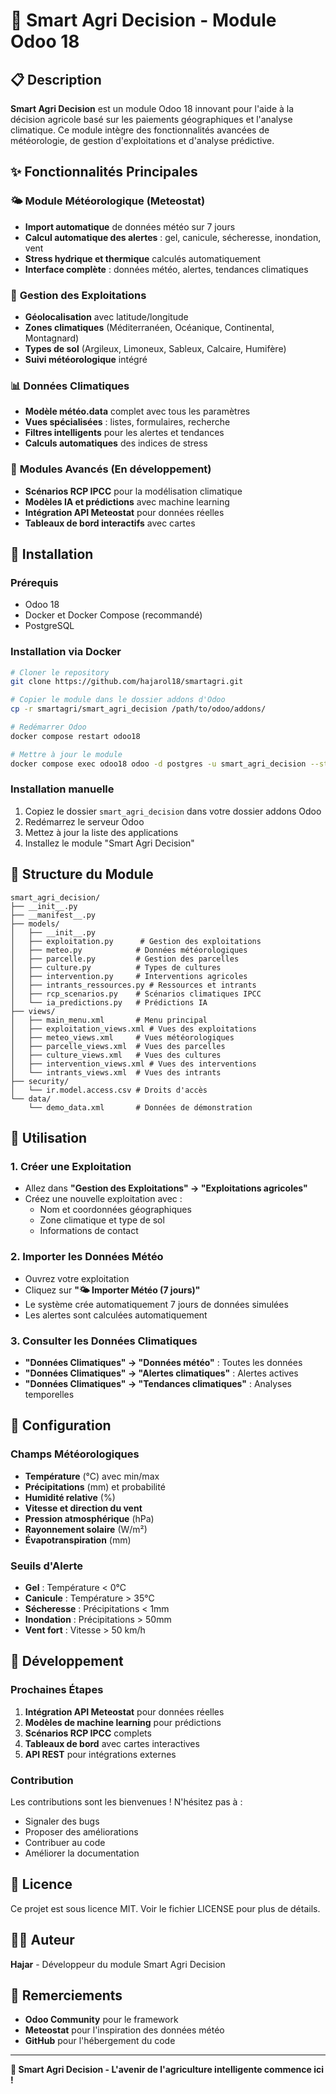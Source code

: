 # 🌾 Smart Agri Decision - Module Odoo 18

## 📋 Description

**Smart Agri Decision** est un module Odoo 18 innovant pour l'aide à la décision agricole basé sur les paiements géographiques et l'analyse climatique. Ce module intègre des fonctionnalités avancées de météorologie, de gestion d'exploitations et d'analyse prédictive.

## ✨ Fonctionnalités Principales

### 🌤️ **Module Météorologique (Meteostat)**
- **Import automatique** de données météo sur 7 jours
- **Calcul automatique des alertes** : gel, canicule, sécheresse, inondation, vent
- **Stress hydrique et thermique** calculés automatiquement
- **Interface complète** : données météo, alertes, tendances climatiques

### 🏡 **Gestion des Exploitations**
- **Géolocalisation** avec latitude/longitude
- **Zones climatiques** (Méditerranéen, Océanique, Continental, Montagnard)
- **Types de sol** (Argileux, Limoneux, Sableux, Calcaire, Humifère)
- **Suivi météorologique** intégré

### 📊 **Données Climatiques**
- **Modèle météo.data** complet avec tous les paramètres
- **Vues spécialisées** : listes, formulaires, recherche
- **Filtres intelligents** pour les alertes et tendances
- **Calculs automatiques** des indices de stress

### 🔬 **Modules Avancés (En développement)**
- **Scénarios RCP IPCC** pour la modélisation climatique
- **Modèles IA et prédictions** avec machine learning
- **Intégration API Meteostat** pour données réelles
- **Tableaux de bord interactifs** avec cartes

## 🚀 Installation

### Prérequis
- Odoo 18
- Docker et Docker Compose (recommandé)
- PostgreSQL

### Installation via Docker
```bash
# Cloner le repository
git clone https://github.com/hajarol18/smartagri.git

# Copier le module dans le dossier addons d'Odoo
cp -r smartagri/smart_agri_decision /path/to/odoo/addons/

# Redémarrer Odoo
docker compose restart odoo18

# Mettre à jour le module
docker compose exec odoo18 odoo -d postgres -u smart_agri_decision --stop-after-init
```

### Installation manuelle
1. Copiez le dossier `smart_agri_decision` dans votre dossier addons Odoo
2. Redémarrez le serveur Odoo
3. Mettez à jour la liste des applications
4. Installez le module "Smart Agri Decision"

## 📁 Structure du Module

```
smart_agri_decision/
├── __init__.py
├── __manifest__.py
├── models/
│   ├── __init__.py
│   ├── exploitation.py      # Gestion des exploitations
│   ├── meteo.py            # Données météorologiques
│   ├── parcelle.py         # Gestion des parcelles
│   ├── culture.py          # Types de cultures
│   ├── intervention.py     # Interventions agricoles
│   ├── intrants_ressources.py # Ressources et intrants
│   ├── rcp_scenarios.py    # Scénarios climatiques IPCC
│   └── ia_predictions.py   # Prédictions IA
├── views/
│   ├── main_menu.xml       # Menu principal
│   ├── exploitation_views.xml # Vues des exploitations
│   ├── meteo_views.xml     # Vues météorologiques
│   ├── parcelle_views.xml  # Vues des parcelles
│   ├── culture_views.xml   # Vues des cultures
│   ├── intervention_views.xml # Vues des interventions
│   └── intrants_views.xml  # Vues des intrants
├── security/
│   └── ir.model.access.csv # Droits d'accès
└── data/
    └── demo_data.xml       # Données de démonstration
```

## 🎯 Utilisation

### 1. Créer une Exploitation
- Allez dans **"Gestion des Exploitations" → "Exploitations agricoles"**
- Créez une nouvelle exploitation avec :
  - Nom et coordonnées géographiques
  - Zone climatique et type de sol
  - Informations de contact

### 2. Importer les Données Météo
- Ouvrez votre exploitation
- Cliquez sur **"🌤️ Importer Météo (7 jours)"**
- Le système crée automatiquement 7 jours de données simulées
- Les alertes sont calculées automatiquement

### 3. Consulter les Données Climatiques
- **"Données Climatiques" → "Données météo"** : Toutes les données
- **"Données Climatiques" → "Alertes climatiques"** : Alertes actives
- **"Données Climatiques" → "Tendances climatiques"** : Analyses temporelles

## 🔧 Configuration

### Champs Météorologiques
- **Température** (°C) avec min/max
- **Précipitations** (mm) et probabilité
- **Humidité relative** (%)
- **Vitesse et direction du vent**
- **Pression atmosphérique** (hPa)
- **Rayonnement solaire** (W/m²)
- **Évapotranspiration** (mm)

### Seuils d'Alerte
- **Gel** : Température < 0°C
- **Canicule** : Température > 35°C
- **Sécheresse** : Précipitations < 1mm
- **Inondation** : Précipitations > 50mm
- **Vent fort** : Vitesse > 50 km/h

## 🚧 Développement

### Prochaines Étapes
1. **Intégration API Meteostat** pour données réelles
2. **Modèles de machine learning** pour prédictions
3. **Scénarios RCP IPCC** complets
4. **Tableaux de bord** avec cartes interactives
5. **API REST** pour intégrations externes

### Contribution
Les contributions sont les bienvenues ! N'hésitez pas à :
- Signaler des bugs
- Proposer des améliorations
- Contribuer au code
- Améliorer la documentation

## 📝 Licence

Ce projet est sous licence MIT. Voir le fichier LICENSE pour plus de détails.

## 👨‍💻 Auteur

**Hajar** - Développeur du module Smart Agri Decision

## 🌟 Remerciements

- **Odoo Community** pour le framework
- **Meteostat** pour l'inspiration des données météo
- **GitHub** pour l'hébergement du code

---

**🌾 Smart Agri Decision - L'avenir de l'agriculture intelligente commence ici !**
